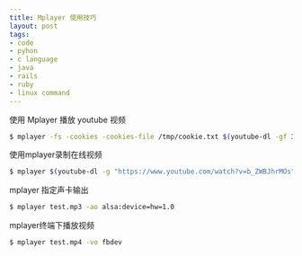 ```yaml
---
title: Mplayer 使用技巧
layout: post
tags:
- code
- pyhon
- c language
- java
- rails
- ruby
- linux command
---
```


使用 Mplayer 播放 youtube 视频

```bash
$ mplayer -fs -cookies -cookies-file /tmp/cookie.txt $(youtube-dl -gf 34 --cookies /tmp/cookie.txt "https://www.youtube.com/watch?v=b_ZWBJhrMOs")
```

使用mplayer录制在线视频

```bash
$ mplayer $(youtube-dl -g "https://www.youtube.com/watch?v=b_ZWBJhrMOs") -dumpstream -dumpfile output.mp4
```

mplayer 指定声卡输出

```bash
$ mplayer test.mp3 -ao alsa:device=hw=1.0
```

mplayer终端下播放视频

```bash
$ mplayer test.mp4 -vo fbdev
```
